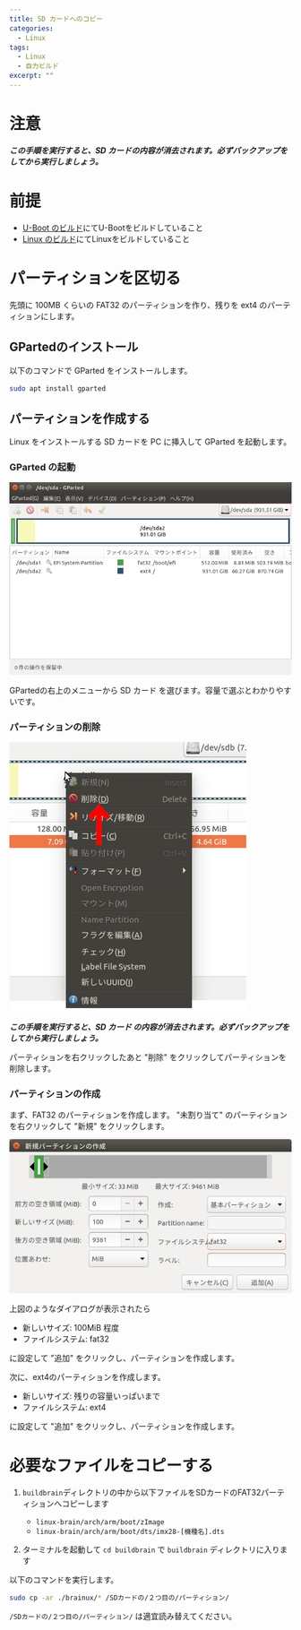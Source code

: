 ```yaml
---
title: SD カードへのコピー
categories:
  - Linux
tags:
  - Linux
  - 自力ビルド
excerpt: ""
---
```



# 注意

***この手順を実行すると、SD カードの内容が消去されます。必ずバックアップをしてから実行しましょう。***


# 前提

- [U-Boot のビルド](/u-boot/u-boot-build/)にてU-Bootをビルドしていること
- [Linux のビルド](/linux/linux-build/)にてLinuxをビルドしていること


# パーティションを区切る

先頭に 100MB くらいの FAT32 のパーティションを作り、残りを ext4 のパーティションにします。


## GPartedのインストール

以下のコマンドで GParted をインストールします。

```sh
sudo apt install gparted
```


## パーティションを作成する

Linux をインストールする SD カードを PC に挿入して GParted を起動します。


### GParted の起動

![GParted起動画面](/assets/images/Launch-GParted.png)

GPartedの右上のメニューから SD カード を選びます。容量で選ぶとわかりやすいです。


### パーティションの削除

![パーティションの削除](/assets/images/partition-delete.png)

***この手順を実行すると、SD カード の内容が消去されます。必ずバックアップをしてから実行しましょう。***

パーティションを右クリックしたあと "削除" をクリックしてパーティションを削除します。


### パーティションの作成

まず、FAT32 のパーティションを作成します。 "未割り当て" のパーティションを右クリックして "新規" をクリックします。

![新規パーティションの作成のダイアログ](/assets/images/create-partition-fat32.png)

上図のようなダイアログが表示されたら

- 新しいサイズ: 100MiB 程度
- ファイルシステム: fat32

に設定して "追加" をクリックし、パーティションを作成します。

次に、ext4のパーティションを作成します。

- 新しいサイズ: 残りの容量いっぱいまで
- ファイルシステム: ext4

に設定して "追加" をクリックし、パーティションを作成します。


# 必要なファイルをコピーする

1. `buildbrain`ディレクトリの中から以下ファイルをSDカードのFAT32パーティションへコピーします

    - `linux-brain/arch/arm/boot/zImage`
    - `linux-brain/arch/arm/boot/dts/imx28-[機種名].dts`

2. ターミナルを起動して `cd buildbrain` で `buildbrain` ディレクトリに入ります

以下のコマンドを実行します。

```sh
sudo cp -ar ./brainux/* /SDカードの/２つ目の/パーティション/
```

`/SDカードの/２つ目の/パーティション/` は適宜読み替えてください。
